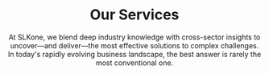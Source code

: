 ---
layout: services
title: Our Services
subtitle: "At SLKone, we blend deep industry knowledge with cross-sector insights to uncover—and deliver—the most effective solutions to complex challenges. In today's rapidly evolving business landscape, the best answer is rarely the most conventional one."
bigparagraph: "Every business challenge is unique, and cookie-cutter solutions don't cut it. We dive deep into your specific context, using data and cross-industry insights to craft tailored strategies that work. Our services are designed to be integrated, allowing us to address complex challenges from multiple angles."
streamlines: true
---